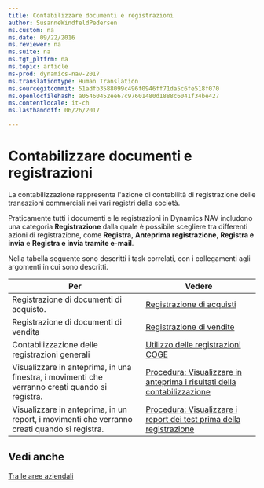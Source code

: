 ```yaml
---
title: Contabilizzare documenti e registrazioni
author: SusanneWindfeldPedersen
ms.custom: na
ms.date: 09/22/2016
ms.reviewer: na
ms.suite: na
ms.tgt_pltfrm: na
ms.topic: article
ms-prod: dynamics-nav-2017
ms.translationtype: Human Translation
ms.sourcegitcommit: 51adfb3588099c496f0946ff71da5c6fe518f070
ms.openlocfilehash: a05460452ee67c97601480d1888c6041f34be427
ms.contentlocale: it-ch
ms.lasthandoff: 06/26/2017

---
```

    
# <a name="post-documents-and-journals"></a>Contabilizzare documenti e registrazioni
La contabilizzazione rappresenta l'azione di contabilità di registrazione delle transazioni commerciali nei vari registri della società.

Praticamente tutti i documenti e le registrazioni in Dynamics NAV includono una categoria **Registrazione** dalla quale è possibile scegliere tra differenti azioni di registrazione, come **Registra**, **Anteprima registrazione**, **Registra e invia** e **Registra e invia tramite e-mail**.

Nella tabella seguente sono descritti i task correlati, con i collegamenti agli argomenti in cui sono descritti.

|Per   |Vedere   |
|-----|------| 
|Registrazione di documenti di acquisto.|[Registrazione di acquisti](ui-post-purchases.md)| 
|Registrazione di documenti di vendita|[Registrazione di vendite](ui-post-sales.md)|
|Contabilizzazione delle registrazioni generali|[Utilizzo delle registrazioni COGE](ui-work-general-journals.md)|
|Visualizzare in anteprima, in una finestra, i movimenti che verranno creati quando si registra.|[Procedura: Visualizzare in anteprima i risultati della contabilizzazione](ui-how-preview-post-results.md)|
|Visualizzare in anteprima, in un report, i movimenti che verranno creati quando si registra.|[Procedura: Visualizzare i report dei test prima della registrazione](ui-how-view-test-reports-posting.md)|

## <a name="see-also"></a>Vedi anche
[Tra le aree aziendali](ui-across-business-areas.md)

